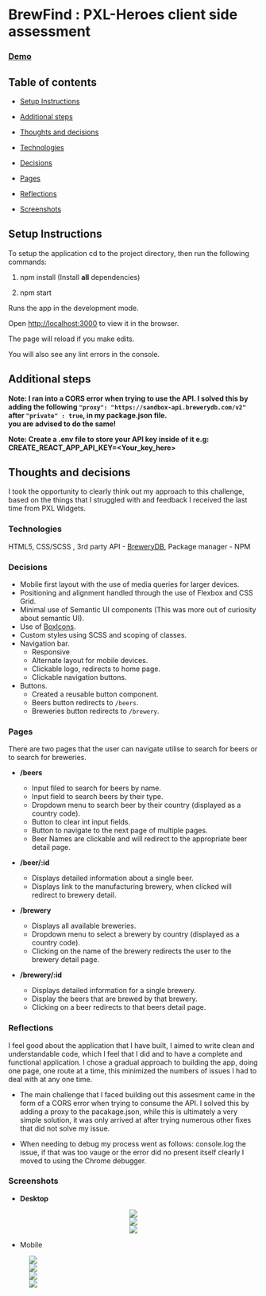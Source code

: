 # BrewFind :  PXL-Heroes client side assessment

###  [Demo](https://www.youtube.com/watch?v=HcWDb8uZhpo&feature=youtu.be)
  

## Table of contents  

-  [Setup Instructions ](#setup-instructions )

-  [Additional steps](#additional-steps)

-  [Thoughts and decisions ](#thoughts-and-decisions )

-  [Technologies](#technologies)

-  [Decisions  ](#decisions  )

-  [Pages](#pages)

-  [Reflections](#reflections)

-  [Screenshots](#screenshots)
  

## Setup Instructions  

To setup the application cd to the project directory, then run the following commands:

  

1. npm install (Install **all** dependencies)

2. npm start

  

Runs the app in the development mode.<br />

Open [http://localhost:3000](http://localhost:3000) to view it in the browser.

  

The page will reload if you make edits.<br />

You will also see any lint errors in the console.

  

## Additional steps  

**Note: I ran into a CORS error when trying to use the API. I solved this by adding the following `"proxy": "https://sandbox-api.brewerydb.com/v2"` after `"private" : true`, in my package.json file. <br />
 you are advised to do the same!**

**Note: Create a .env file to store your API key inside of it e.g: <br />
 CREATE_REACT_APP_API_KEY=<Your_key_here>**

  

## Thoughts and decisions  

I took the opportunity to clearly think out my approach to this challenge, based on the things that I struggled with and feedback I received the last time from PXL Widgets.


### Technologies  

HTML5, CSS/SCSS , 3rd party API - [BreweryDB](https://brewerydb.com/), Package manager - NPM

  

### Decisions  

 - Mobile first layout with the use of media queries for larger devices.
 - Positioning and alignment handled through the use of Flexbox and CSS
   Grid.
 - Minimal use of Semantic UI components (This was more out of curiosity
   about semantic UI).
 - Use of [BoxIcons](https://boxicons.com/).
 - Custom styles using SCSS and scoping of classes.
 - Navigation bar.
	  - Responsive
	  - Alternate layout for mobile devices.
	  - Clickable logo, redirects to home page.
	  - Clickable navigation buttons.
- Buttons.
	- Created a reusable button component.
	- Beers button redirects to `/beers`.
	- Breweries button redirects to `/brewery`.

###  Pages
There are two pages that the user can navigate utilise to search for beers or to search for breweries.

- **/beers**
	- Input filed to search for beers by name.
	- Input field to search beers by their type.
	- Dropdown menu to search beer by their country (displayed as a country code).
	- Button to clear int input fields.
	- Button to navigate to the next page of multiple pages.
	- Beer Names are clickable and will redirect to the appropriate beer detail page.

- **/beer/:id**
	- Displays detailed information about a single beer.
	- Displays link to the manufacturing brewery, when clicked will redirect to brewery detail.

- **/brewery**
	- Displays all available breweries.
	- Dropdown menu to select a brewery by country (displayed as a country code).
	- Clicking on the name of the brewery redirects the user to the brewery detail page.

- **/brewery/:id**
	- Displays detailed information for a single brewery.
	- Display the beers that are brewed by that brewery.
	- Clicking on a beer redirects to that beers detail page.

### Reflections
I feel good about the application that I have built, I aimed to write clean and understandable code, which I feel that I did and to have a complete and functional application. I chose a gradual approach to building the app, doing one page, one route at a time, this minimized the numbers of issues I had to deal with at any one time.

- The main challenge that I faced building out this assesment came in the form of a CORS error when trying to consume the API. I solved this by adding a proxy to the pacakage.json, while this is ultimately a very simple solution, it was only arrived at after trying numerous other fixes that did not solve my issue. 

- When needing to debug my process went as follows: console.log the issue, if that was too vauge or the error did no present itself clearly I moved to using the Chrome debugger.

### Screenshots
- **Desktop**
<div style="display: flex; justify-content: center">
<img src="https://res.cloudinary.com/frankie-dev/image/upload/v1601386943/pxl-heroes-assessment/brewFinder-home.png" />
</div>
<div style="display: flex; justify-content: center">
<img src="https://res.cloudinary.com/frankie-dev/image/upload/v1601386943/pxl-heroes-assessment/brewFinder-beers.png" />
</div>
<div style="display: flex; justify-content: center">
<img src="https://res.cloudinary.com/frankie-dev/image/upload/v1601386943/pxl-heroes-assessment/brewFinder-breweries.png" />
</div>

- Mobile
<div style="display: flex; justify-content: center; width: 100px">
<img src="https://res.cloudinary.com/frankie-dev/image/upload/c_scale,w_300/v1601386944/pxl-heroes-assessment/brewFinder-home-mobile.png" />
</div>
<div style="display: flex; justify-content: center; width: 100px">
<img src="https://res.cloudinary.com/frankie-dev/image/upload/c_scale,w_300/v1601386943/pxl-heroes-assessment/brewFinder-beers-mobile.png" />
</div>
<div style="display: flex; justify-content: center; width: 100px">
<img src="https://res.cloudinary.com/frankie-dev/image/upload/c_scale,w_300/v1601386945/pxl-heroes-assessment/brewFinder-beerDetail-mobile.png" />
</div>	
<div style="display: flex; justify-content: center; width: 100px">
<img src="https://res.cloudinary.com/frankie-dev/image/upload/c_scale,w_300/v1601386944/pxl-heroes-assessment/brewFinder-breweryDetail-mobile.png" />
</div>
 